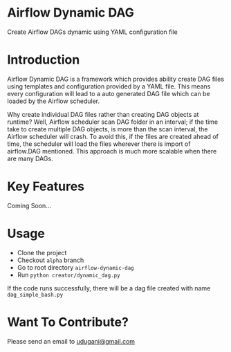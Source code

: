 
# Airflow Dynamic DAG

Create Airflow DAGs dynamic using YAML configuration file

# Introduction
Airflow Dynamic DAG is a framework which provides ability create DAG files using templates and configuration provided by a YAML file. This means every configuration will lead to a auto generated DAG file which can be loaded by the Airflow scheduler.

Why create individual DAG files rather than creating DAG objects at runtime? Well, Airflow scheduler scan DAG folder in an interval; if the time take to create multiple DAG objects, is more than the scan interval, the Airflow scheduler will crash. To avoid this, if the files are created ahead of time, the scheduler will load the files wherever there is import of airflow.DAG mentioned. This approach is much more scalable when there are many DAGs.

# Key Features
Coming Soon...

# Usage
- Clone the project
- Checkout `alpha` branch
- Go to root directory `airflow-dynamic-dag`
- Run `python creator/dynamic_dag.py`

If the code runs successfully, there will be a dag file created with name `dag_simple_bash.py`

# Want To Contribute?
Please send an email to udugani@gmail.com
